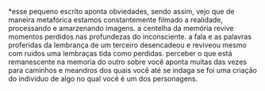 *esse pequeno escrito aponta obviedades, sendo assim, vejo que de maneira metafórica estamos constantemente filmado a realidade, processando e amarzenando imagens. a centelha da memória revive momentos perdidos nas profundezas do inconsciente.  a fala e as palavras proferidas da lembrança de um terceiro desencadeou e reviveou mesmo com ruidos uma lembraças tida como perdidas. perceber o que está remanescente na memoria do outro sobre você aponta muitas das vezes para caminhos e meandros dos quais você até se indaga se foi uma criação do individuo de algo no qual você é um dos personagens.
